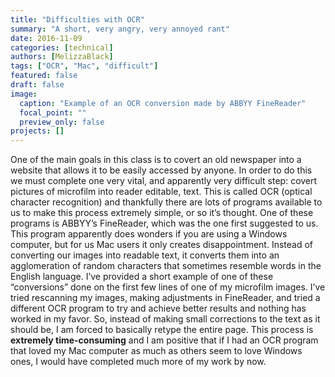 ```yaml
---
title: "Difficulties with OCR"
summary: "A short, very angry, very annoyed rant"
date: 2016-11-09
categories: [technical]
authors: [MelizzaBlack]
tags: ["OCR", "Mac", "difficult"]
featured: false
draft: false
image:
  caption: "Example of an OCR conversion made by ABBYY FineReader"
  focal_point: ""
  preview_only: false
projects: []
---
```

One of the main goals in this class is to covert an old newspaper into a website that allows it to be easily accessed by anyone. In order to do this we must complete one very vital, and apparently very difficult step: covert pictures of microfilm into reader editable, text. This is called OCR (optical character recognition) and thankfully there are lots of programs available to us to make this process extremely simple, or so it’s thought. One of these programs is ABBYY’s FineReader, which was the one first suggested to us. This program apparently does wonders if you are using a Windows computer, but for us Mac users it only creates disappointment. Instead of converting our images into readable text, it converts them into an agglomeration of random characters that sometimes resemble words in the English language. I’ve provided a short example of one of these “conversions” done on the first few lines of one of my microfilm images. I’ve tried rescanning my images, making adjustments in FineReader, and tried a different OCR program to try and achieve better results and nothing has worked in my favor.  So, instead of making small corrections to the text as it should be, I am forced to basically retype the entire page. This process is **extremely time-consuming** and I am positive that if I had an OCR program that loved my Mac computer as much as others seem to love Windows ones, I would have completed much more of my work by now.
